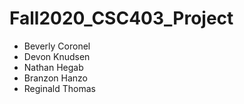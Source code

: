 # Fall2020_CSC403_Project
* Beverly Coronel
* Devon Knudsen
* Nathan Hegab
* Branzon Hanzo
* Reginald Thomas
